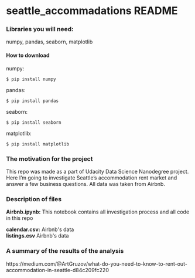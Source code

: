 <h1>seattle_accommadations README</h1>

<h3>Libraries you will need:</h3>
numpy, pandas, seaborn, matplotlib

<h4>How to download</h4>
numpy: 

```
$ pip install numpy
```

pandas:
```
$ pip install pandas
```

seaborn:
```
$ pip install seaborn
```

matplotlib:
```
$ pip install matplotlib
```

<h3>The motivation for the project</h3>
This repo was made as a part of Udacity Data Science Nanodegree project. 
Here I’m going to investigate Seattle’s accommodation rent market and answer a few business questions. 
All data was taken from Airbnb.

<h3>Description of files</h3>
<b>Airbnb.ipynb:</b> This notebook contains all investigation process and all code in this repo

<b>calendar.csv:</b> Airbnb's data <br>
<b>listings.csv</b> Airbnb's data

<h3>A summary of the results of the analysis</h3>
https://medium.com/@ArtGruzov/what-do-you-need-to-know-to-rent-out-accommodation-in-seattle-d84c209fc220
